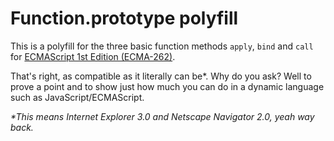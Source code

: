 # Function.prototype polyfill
This is a polyfill for the three basic function methods `apply`, `bind` and
`call` for [ECMAScript 1st Edition (ECMA-262)][1].

That's right, as compatible as it literally can be*. Why do you ask? Well to
prove a point and to show just how much you can do in a dynamic language such
as JavaScript/ECMAScript.

_\*This means Internet Explorer 3.0 and Netscape Navigator 2.0, yeah way back._

[1]: http://www.ecma-international.org/publications/files/ECMA-ST-ARCH/ECMA-262,%201st%20edition,%20June%201997.pdf
